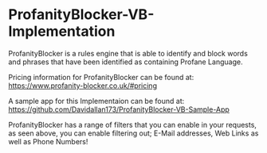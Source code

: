 # ProfanityBlocker-VB-Implementation

ProfanityBlocker is a rules engine that is able to identify and block words and phrases that have been identified as containing Profane Language.

Pricing information for ProfanityBlocker can be found at: https://www.profanity-blocker.co.uk/#pricing

A sample app for this Implementaion can be found at: https://github.com/Davidallan173/ProfanityBlocker-VB-Sample-App

ProfanityBlocker has a range of filters that you can enable in your requests, as seen above, you can enable filtering out; E-Mail addresses, Web Links as well as Phone Numbers!
